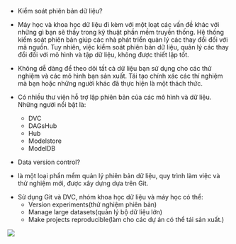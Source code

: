 * Kiểm soát phiên bản dữ liệu?
- Máy học và khoa học dữ liệu đi kèm với một loạt các vấn đề khác với những gì bạn sẽ thấy trong kỹ thuật phần mềm truyền thống. Hệ thống kiểm soát phiên bản giúp các nhà phát triển quản lý các thay đổi đối với mã nguồn. Tuy nhiên, việc kiểm soát phiên bản dữ liệu, quản lý các thay đổi đối với mô hình và tập dữ liệu, không được thiết lập tốt.

- Không dễ dàng để theo dõi tất cả dữ liệu bạn sử dụng cho các thử nghiệm và các mô hình bạn sản xuất. Tái tạo chính xác các thí nghiệm mà bạn hoặc những người khác đã thực hiện là một thách thức.

- Có nhiều thư viện hỗ trợ lập phiên bản của các mô hình và dữ liệu. Những người nổi bật là:
    + DVC
    + DAGsHub
    + Hub
    + Modelstore
    + ModelDB

* Data version control?
- là một loại phần mềm quản lý phiên bản dữ liệu, quy trình làm việc và thử nghiệm mới, được xây dựng dựa trên Git.

* Sử dụng Git và DVC, nhóm khoa học dữ liệu và máy học có thể:
    - Version experiments(thử nghiệm phiên bản)
    - Manage large datasets(quản lý bộ dữ liệu lớn)
    - Make projects reproducible(làm cho các dự án có thể tái sản xuất.)
<img src="https://www.ravirajag.dev/_next/image?url=%2Fstatic%2Fimages%2Fdvc%2Fdvc_1.png&w=3840&q=75">